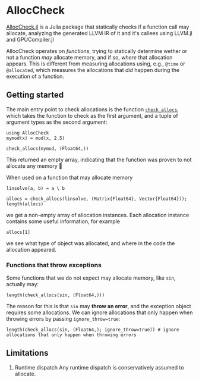 # AllocCheck

[AllocCheck.jl](https://github.com/JuliaComputing/AllocCheck.jl) is a Julia package that statically checks if a function call may allocate, analyzing the generated LLVM IR of it and it's callees using LLVM.jl and GPUCompiler.jl

AllocCheck operates on _functions_, trying to statically determine wether or not a function _may_ allocate memory, and if so, _where_ that allocation appears. This is different from measuring allocations using, e.g., `@time` or `@allocated`, which measures the allocations that _did_ happen during the execution of a function. 

## Getting started

The main entry point to check allocations is the function [`check_allocs`](@ref), which takes the function to check as the first argument, and a tuple of argument types as the second argument:
```@example README
using AllocCheck
mymod(x) = mod(x, 2.5)

check_allocs(mymod, (Float64,))
```
This returned an empty array, indicating that the function was proven to not allocate any memory 🎉


When used on a function that may allocate memory
```@example README
linsolve(a, b) = a \ b

allocs = check_allocs(linsolve, (Matrix{Float64}, Vector{Float64}));
length(allocs)
```
we get a non-empty array of allocation instances. Each allocation instance contains some useful information, for example

```@example README
allocs[1]
```

we see what type of object was allocated, and where in the code the allocation appeared.


### Functions that throw exceptions
Some functions that we do not expect may allocate memory, like `sin`, actually may:
```@example README
length(check_allocs(sin, (Float64,)))
```
The reason for this is that `sin` may **throw an error**, and the exception object requires some allocations. We can ignore allocations that only happen when throwing errors by passing `ignore_throw=true`:

```@example README
length(check_allocs(sin, (Float64,); ignore_throw=true)) # ignore allocations that only happen when throwing errors
```

## Limitations

 1. Runtime dispatch
   Any runtime dispatch is conservatively assumed to allocate.